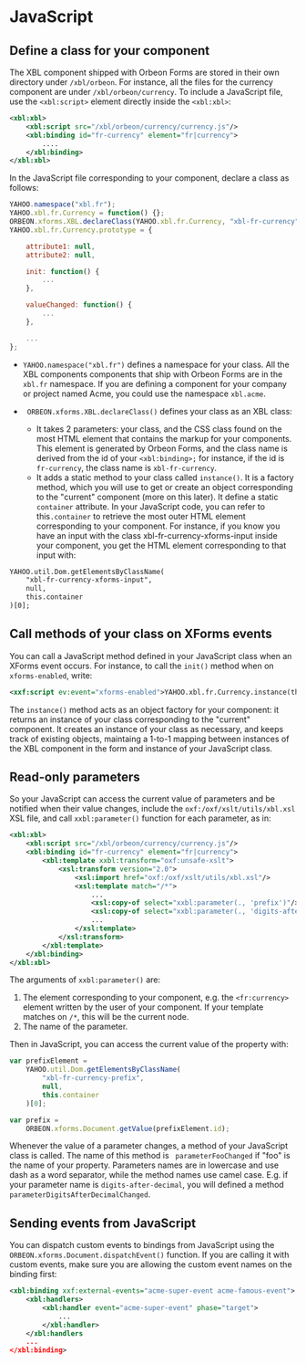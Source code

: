 # JavaScript

<!-- toc -->

## Define a class for your component

The XBL component shipped with Orbeon Forms are stored in their own directory under `/xbl/orbeon`. For instance, all the files for the currency component are under `/xbl/orbeon/currency`. To include a JavaScript file, use the `<xbl:script>` element directly inside the `<xbl:xbl>`:

```xml
<xbl:xbl>
    <xbl:script src="/xbl/orbeon/currency/currency.js"/>
    <xbl:binding id="fr-currency" element="fr|currency">
        ....
    </xbl:binding>
</xbl:xbl>
```

In the JavaScript file corresponding to your component, declare a class as follows:

```javascript
YAHOO.namespace("xbl.fr");
YAHOO.xbl.fr.Currency = function() {};
ORBEON.xforms.XBL.declareClass(YAHOO.xbl.fr.Currency, "xbl-fr-currency");
YAHOO.xbl.fr.Currency.prototype = {

    attribute1: null,
    attribute2: null,

    init: function() {
        ...
    },

    valueChanged: function() {
        ...
    },

    ...
};
```

* `YAHOO.namespace("xbl.fr")` defines a namespace for your class. All the XBL components components that ship with Orbeon Forms are in the `xbl.fr` namespace. If you are defining a component for your company or project named Acme, you could use the namespace `xbl.acme`.

* ` ORBEON.xforms.XBL.declareClass()` defines your class as an XBL class:
    * It takes 2 parameters: your class, and the CSS class found on the most HTML element that contains the markup for your components. This element is generated by Orbeon Forms, and the class name is derived from the id of your `<xbl:binding>;` for instance, if the id is `fr-currency`, the class name is `xbl-fr-currency`.
    * It adds a static method to your class called `instance()`. It is a factory method, which you will use to get or create an object corresponding to the "current" component (more on this later).
It define a static `container` attribute. In your JavaScript code, you can refer to this`.container` to retrieve the most outer HTML element corresponding to your component. For instance, if you know you have an input with the class xbl-fr-currency-xforms-input inside your component, you get the HTML element corresponding to that input with:

```xml
YAHOO.util.Dom.getElementsByClassName(
    "xbl-fr-currency-xforms-input",
    null,
    this.container
)[0];
```

## Call methods of your class on XForms events

You can call a JavaScript method defined in your JavaScript class when an XForms event occurs. For instance, to call the `init()` method when on `xforms-enabled`, write:

```xml
<xxf:script ev:event="xforms-enabled">YAHOO.xbl.fr.Currency.instance(this).init();</xxf:script>
```

The `instance()` method acts as an object factory for your component: it returns an instance of your class corresponding to the "current" component. It creates an instance of your class as necessary, and keeps track of existing objects, maintaing a 1-to-1 mapping between instances of the XBL component in the form and instance of your JavaScript class.

## Read-only parameters

So your JavaScript can access the current value of parameters and be notified when their value changes, include the `oxf:/oxf/xslt/utils/xbl.xsl` XSL file, and call `xxbl:parameter()` function for each parameter, as in:

```xml
<xbl:xbl>
    <xbl:script src="/xbl/orbeon/currency/currency.js"/>
    <xbl:binding id="fr-currency" element="fr|currency">
        <xbl:template xxbl:transform="oxf:unsafe-xslt">
            <xsl:transform version="2.0">
                <xsl:import href="oxf:/oxf/xslt/utils/xbl.xsl"/>
                <xsl:template match="/*">
                    ...
                    <xsl:copy-of select="xxbl:parameter(., 'prefix')"/>
                    <xsl:copy-of select="xxbl:parameter(., 'digits-after-decimal')"/>
                    ...
                </xsl:template>
            </xsl:transform>
        </xbl:template>
    </xbl:binding>
</xbl:xbl>
```

The arguments of `xxbl:parameter()` are:

1. The element corresponding to your component, e.g. the `<fr:currency>` element written by the user of your component. If your template matches on `/*`, this will be the current node.
2. The name of the parameter.

Then in JavaScript, you can access the current value of the property with:

```javascript
var prefixElement =
    YAHOO.util.Dom.getElementsByClassName(
        "xbl-fr-currency-prefix",
        null,
        this.container
    )[0];

var prefix =
    ORBEON.xforms.Document.getValue(prefixElement.id);
```

Whenever the value of a parameter changes, a method of your JavaScript class is called. The name of this method is ` parameterFooChanged` if "foo" is the name of your property. Parameters names are in lowercase and use dash as a word separator, while the method names use camel case. E.g. if your parameter name is `digits-after-decimal`, you will defined a method `parameterDigitsAfterDecimalChanged`.

## Sending events from JavaScript

You can dispatch custom events to bindings from JavaScript using the `ORBEON.xforms.Document.dispatchEvent()` function. If  you are calling it with custom events, make sure you are allowing the custom event names on the binding first:

```xml
<xbl:binding xxf:external-events="acme-super-event acme-famous-event">
    <xbl:handlers>
        <xbl:handler event="acme-super-event" phase="target">
            ...
        </xbl:handler>
    </xbl:handlers
    ...
</xbl:binding>
```
